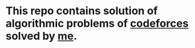 <!-- Readme file -->
# This repo contains solution of algorithmic problems of [codeforces](https://codeforces.com/ "visit codeforces") solved by [me](https://codeforces.com/profile/Mars_Coder).